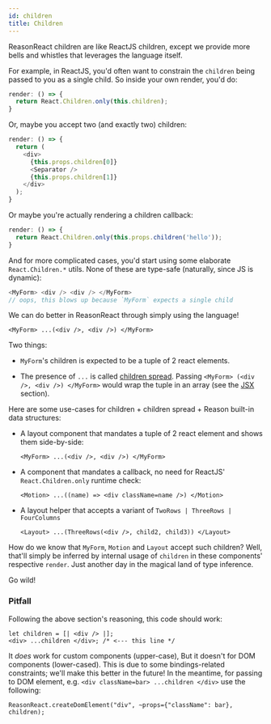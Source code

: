 ```yaml
---
id: children
title: Children
---
```


ReasonReact children are like ReactJS children, except we provide more bells and whistles that leverages the language itself.

For example, in ReactJS, you'd often want to constrain the `children` being passed to you as a single child. So inside your own render, you'd do:

```js
render: () => {
  return React.Children.only(this.children);
}
```

Or, maybe you accept two (and exactly two) children:

```js
render: () => {
  return (
    <div>
      {this.props.children[0]}
      <Separator />
      {this.props.children[1]}
    </div>
  );
}
```

Or maybe you're actually rendering a children callback:

```js
render: () => {
  return React.Children.only(this.props.children('hello'));
}
```

And for more complicated cases, you'd start using some elaborate `React.Children.*` utils. None of these are type-safe (naturally, since JS is dynamic):

```js
<MyForm> <div /> <div /> </MyForm>
// oops, this blows up because `MyForm` expects a single child
```

We can do better in ReasonReact through simply using the language!

```reason
<MyForm> ...(<div />, <div />) </MyForm>
```

Two things:

- `MyForm`'s children is expected to be a tuple of 2 react elements.

- The presence of `...` is called [children spread](https://reasonml.github.io/guide/language/jsx#children-spread). Passing `<MyForm> (<div />, <div />) </MyForm>` would wrap the tuple in an array (see the [JSX](jsx.md#children) section).

Here are some use-cases for children + children spread + Reason built-in data structures:

- A layout component that mandates a tuple of 2 react element and shows them side-by-side:

  ```reason
  <MyForm> ...(<div />, <div />) </MyForm>
  ```

- A component that mandates a callback, no need for ReactJS' `React.Children.only` runtime check:

  ```reason
  <Motion> ...((name) => <div className=name />) </Motion>
  ```

- A layout helper that accepts a variant of `TwoRows | ThreeRows | FourColumns`

  ```reason
  <Layout> ...(ThreeRows(<div />, child2, child3)) </Layout>
  ```

How do we know that `MyForm`, `Motion` and `Layout` accept such children? Well, that'll simply be inferred by internal usage of `children` in these components' respective `render`. Just another day in the magical land of type inference.

Go wild!

### Pitfall

Following the above section's reasoning, this code should work:

```reason
let children = [| <div /> |];
<div> ...children </div>; /* <--- this line */
```

It _does_ work for custom components (upper-case), But it doesn't for DOM components (lower-cased). This is due to some bindings-related constraints; we'll make this better in the future! In the meantime, for passing to DOM element, e.g. `<div className=bar> ...children </div>` use the following:

```reason
ReasonReact.createDomElement("div", ~props={"className": bar}, children);
```
